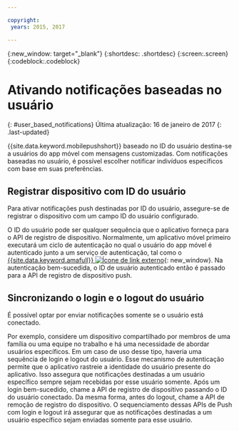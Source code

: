 ```yaml
---

copyright:
 years: 2015, 2017

---
```


{:new_window: target="_blank"}
{:shortdesc: .shortdesc}
{:screen:.screen}
{:codeblock:.codeblock}

# Ativando notificações baseadas no usuário
{: #user_based_notifications}
Última atualização: 16 de janeiro de 2017
{: .last-updated}

{{site.data.keyword.mobilepushshort}} baseado no ID do usuário destina-se a usuários do app móvel com mensagens customizadas. Com
notificações baseadas no usuário, é possível escolher notificar indivíduos
específicos com base em suas preferências.

## Registrar dispositivo com ID do usuário
Para ativar notificações push destinadas por ID do usuário, assegure-se de registrar
o dispositivo com um campo ID do usuário configurado.     

O ID do usuário pode ser qualquer sequência que o aplicativo forneça para o API de registro de dispositivo. Normalmente, um aplicativo móvel primeiro executará um ciclo de autenticação no qual o usuário do app móvel é autenticado junto a um serviço de autenticação, tal como o [{{site.data.keyword.amafull}} ![Ícone de link externo](../../icons/launch-glyph.svg "External link icon")](https://console.ng.bluemix.net/docs/services/mobileaccess/index.html){: new_window}. Na autenticação bem-sucedida, o ID de usuário autenticado então é passado para a API de
registro de dispositivo push. 

## Sincronizando o login e o logout do usuário 

É possível optar por enviar notificações somente se o usuário está conectado. 

Por exemplo, considere um dispositivo compartilhado por membros de uma família ou uma equipe no trabalho e há uma necessidade de abordar usuários específicos. Em
um caso de uso desse tipo, haveria uma sequência de login e logout do usuário. Esse
mecanismo de autenticação permite que o aplicativo rastreie a identidade do usuário
presente do aplicativo. Isso assegura que notificações destinadas a um usuário
específico sempre sejam recebidas por esse usuário somente. Após um login bem-sucedido,
chame a API de registro de dispositivo passando o ID do usuário conectado. Da mesma forma, antes do logout, chame a API de remoção de registro do dispositivo. O
sequenciamento dessas APIs de Push com login e logout irá assegurar que as notificações destinadas a um usuário específico sejam enviadas somente para esse usuário.
